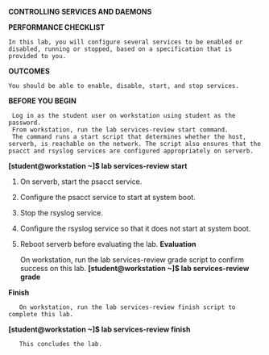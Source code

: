 **CONTROLLING SERVICES AND DAEMONS**

**PERFORMANCE CHECKLIST**

    In this lab, you will configure several services to be enabled or disabled, running or stopped, based on a specification that is provided to you. 
**OUTCOMES**

    You should be able to enable, disable, start, and stop services. 
**BEFORE YOU BEGIN**

     Log in as the student user on workstation using student as the password. 
     From workstation, run the lab services-review start command. 
     The command runs a start script that determines whether the host, serverb, is reachable on the network. The script also ensures that the psacct and rsyslog services are configured appropriately on serverb. 
**[student@workstation ~]$ lab services-review start**

1. On serverb, start the psacct service.
2. Configure the psacct service to start at system boot.
3. Stop the rsyslog service.
4. Configure the rsyslog service so that it does not start at system boot.
5. Reboot serverb before evaluating the lab.
**Evaluation**

     On workstation, run the lab services-review grade script to confirm success on this lab.
 **[student@workstation ~]$ lab services-review grade**
 
**Finish**

       On workstation, run the lab services-review finish script to complete this lab.
 **[student@workstation ~]$ lab services-review finish** 

       This concludes the lab. 
